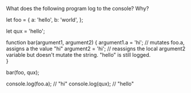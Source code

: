 What does the following program log to the console? Why?

let foo = {
  a: 'hello',
  b: 'world',
};

let qux = 'hello';

function bar(argument1, argument2) {
  argument1.a = 'hi'; // mutates foo.a, assigns a the value "hi"
  argument2 = 'hi'; // reassigns the local argument2 variable but doesn't mutate the string. "hello" is still logged.  
}

bar(foo, qux);

console.log(foo.a); // "hi" 
console.log(qux); // "hello" 

